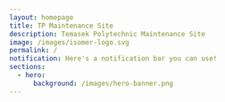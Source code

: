 ```yaml
---
layout: homepage
title: TP Maintenance Site
description: Temasek Polytechnic Maintenance Site
image: /images/isomer-logo.svg
permalink: /
notification: Here's a notification bar you can use!
sections:
  - hero:
      background: /images/hero-banner.png
---
```

